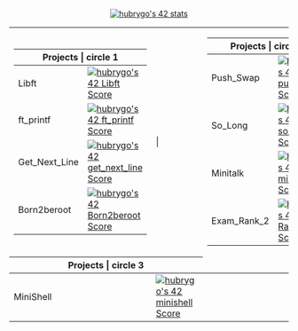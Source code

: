 <p align="center"><a href="https://github.com/JaeSeoKim/badge42"><img src="https://badge42.vercel.app/api/v2/clh0dexie001108mjpe840rev/stats?cursusId=21&coalitionId=54" alt="hubrygo's 42 stats" /></a></p>
<table>
        <tbody>
                <tr>
                        <td><table>
        <thead>
        <tr>
          <th colspan="2">Projects | circle 1</th>
        </tr>
          </thead>
          <tbody>
        <tr>
          <td>Libft</td>
          <td><a href="https://github.com/JaeSeoKim/badge42"><img src="https://badge42.vercel.app/api/v2/clh0dexie001108mjpe840rev/project/3053840" alt="hubrygo's 42 Libft Score" /></a></td>
        </tr>
        <tr>
          <td>ft_printf</td>
          <td><a href="https://github.com/JaeSeoKim/badge42"><img src="https://badge42.vercel.app/api/v2/clh0dexie001108mjpe840rev/project/3069199" alt="hubrygo's 42 ft_printf Score" /></a></td>
        </tr>
        <tr>
          <td>Get_Next_Line</td>
          <td><a href="https://github.com/JaeSeoKim/badge42"><img src="https://badge42.vercel.app/api/v2/clh0dexie001108mjpe840rev/project/3071858" alt="hubrygo's 42 get_next_line Score" /></a></td>
        </tr>
        <tr>
          <td>Born2beroot</td>
          <td><a href="https://github.com/JaeSeoKim/badge42"><img src="https://badge42.vercel.app/api/v2/clh0dexie001108mjpe840rev/project/3071753" alt="hubrygo's 42 Born2beroot Score" /></a></td>
</tr>
    </tbody>
                                </table></td><td>|</td>
                        <td><table>
        <thead>
        <tr>
          <th colspan="2">Projects | circle 2</th>
        </tr>
          </thead>
          <tbody>
        <tr>
          <td>Push_Swap</td>
          <td><a href="https://github.com/JaeSeoKim/badge42"><img src="https://badge42.vercel.app/api/v2/clh0dexie001108mjpe840rev/project/3084729" alt="hubrygo's 42 push_swap Score" /></a></td>
        </tr>
        <tr>
          <td>So_Long</td>
          <td><a href="https://github.com/JaeSeoKim/badge42"><img src="https://badge42.vercel.app/api/v2/clh0dexie001108mjpe840rev/project/3099531" alt="hubrygo's 42 so_long Score" /></a></td>
        </tr>
        <tr>
          <td>Minitalk</td>
          <td><a href="https://github.com/JaeSeoKim/badge42"><img src="https://badge42.vercel.app/api/v2/clh0dexie001108mjpe840rev/project/3109715" alt="hubrygo's 42 minitalk Score" /></a></td>
        </tr>
        <tr>
          <td>Exam_Rank_2</td>
          <td><a href="https://github.com/JaeSeoKim/badge42"><img src="https://badge42.vercel.app/api/v2/clh0dexie001108mjpe840rev/project/3092404" alt="hubrygo's 42 Exam Rank 02 Score" /></a></td>
</tr>
    </tbody>
                                </table></td><td>|</td>
                        <!-- <td><table> -->
        <!-- <thead> -->
        <tr>
          <th colspan="2">Projects | circle 3</th>
        </tr>
          <!-- </thead> -->
          <tbody>
        <tr>
          <td>MiniShell</td>
          <td><a href="https://github.com/JaeSeoKim/badge42"><img src="https://badge42.vercel.app/api/v2/clh0dexie001108mjpe840rev/project/3134625" alt="hubrygo's 42 minishell Score" /></a></td>
        </tr>
        <!-- <tr>
          <td>Philosopher</td>
          <td><a href="https://github.com/JaeSeoKim/badge42"><img src="https://badge42.vercel.app/api/v2/clh0dexie001108mjpe840rev/project/3099531" alt="hubrygo's 42 so_long Score" /></a></td>
        </tr>
        <tr>
          <td>Exam_Rank_3</td>
          <td><a href="https://github.com/JaeSeoKim/badge42"><img src="https://badge42.vercel.app/api/v2/clh0dexie001108mjpe840rev/project/3109715" alt="hubrygo's 42 minitalk Score" /></a></td>
        </tr> -->
        </table>
    </tbody>
</table>